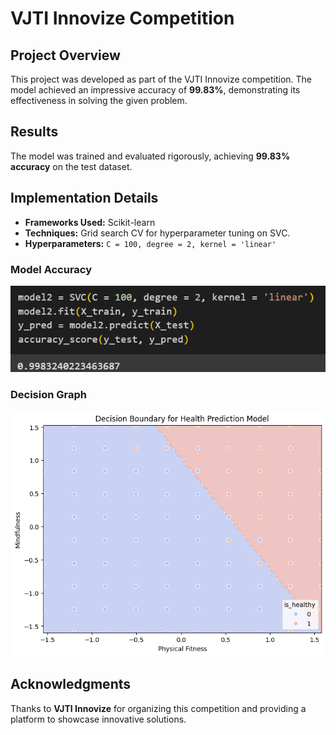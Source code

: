 # VJTI Innovize Competition

## Project Overview
This project was developed as part of the VJTI Innovize competition. The model achieved an impressive accuracy of **99.83%**, demonstrating its effectiveness in solving the given problem.

## Results
The model was trained and evaluated rigorously, achieving **99.83% accuracy** on the test dataset. 

## Implementation Details
- **Frameworks Used:** Scikit-learn
- **Techniques:** Grid search CV for hyperparameter tuning on SVC.
- **Hyperparameters:** `C = 100, degree = 2, kernel = 'linear'`

### Model Accuracy

![Model Accuracy](images/accuracy.png)

### Decision Graph

![Decision Graph](images/decision_boundary.png)


## Acknowledgments
Thanks to **VJTI Innovize** for organizing this competition and providing a platform to showcase innovative solutions.

